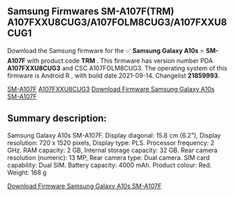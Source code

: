 <h2>Samsung Firmwares SM-A107F(TRM) A107FXXU8CUG3/A107FOLM8CUG3/A107FXXU8CUG1</h2>
Download the Samsung firmware for the ✅ <strong>Samsung Galaxy A10s </strong> ⭐ <strong>SM-A107F</strong> with product code <strong>TRM</strong> . This firmware has version number PDA <strong>A107FXXU8CUG3</strong> and CSC A107FOLM8CUG3. The operating system of this firmware is Android R , with build date 2021-09-14. Changelist <strong>21859993</strong>.


[SM-A107F](https://samfirm.shop/samsung/model/SM-A107F)
[A107FXXU8CUG3](https://samfirm.shop/samsung/pda/A107FXXU8CUG3)
[Download Firmware Samsung Galaxy A10s SM-A107F](https://samfirm.shop/samsung/firmware/456080)
<h2>Summary description:</h2>
<p>Samsung Galaxy A10s SM-A107F. Display diagonal: 15.8 cm (6.2"), Display resolution: 720 x 1520 pixels, Display type: PLS. Processor frequency: 2 GHz. RAM capacity: 2 GB, Internal storage capacity: 32 GB. Rear camera resolution (numeric): 13 MP, Rear camera type: Dual camera. SIM card capability: Dual SIM. Battery capacity: 4000 mAh. Product colour: Red. Weight: 168 g</p>


[Download Firmware Samsung Galaxy A10s SM-A107F](https://samfirm.shop/samsung/firmware/456080)
